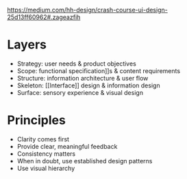 https://medium.com/hh-design/crash-course-ui-design-25d13ff60962#.zageazfih

# Layers

- Strategy: user needs & product objectives
- Scope: functional specification]]s & content requirements
- Structure: information architecture & user flow
- Skeleton: [[Interface]] design & information design
- Surface: sensory experience & visual design

# Principles
- Clarity comes first
- Provide clear, meaningful feedback
- Consistency matters
- When in doubt, use established design patterns
- Use visual hierarchy